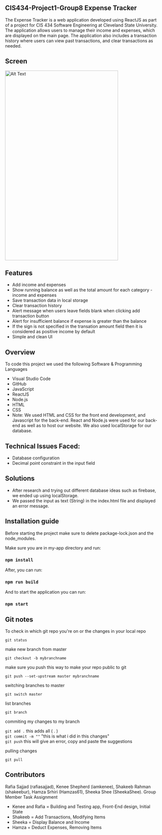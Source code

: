 ## CIS434-Project1-Group8 Expense Tracker

The Expense Tracker is a web application developed using ReactJS as part of a project for CIS 434 Software Engineering at Cleveland State University. The application allows users to manage their income and expenses, which are displayed on the main page. The application also includes a transaction history where users can view past transactions, and clear transactions as needed.

## Screen
<img src="https://i.imgur.com/wVjZ2xa.png" alt="Alt Text" width="370" height="620">

## Features
- Add income and expenses
- Show running balance as well as the total amount for each category - income and expenses
- Save transaction data in local storage
- Clear transaction history
- Alert message when users leave fields blank when clicking add transaction button
- Alert for insufficient balance if expense is greater than the balance
- If the sign is not specified in the transation amount field then it is considered as positive income by default
- Simple and clean UI

## Overview
To code this project we used the following Software & Programming Languages
- Visual Studio Code
- GitHub
- JavaScript
- ReactJS
- Node.js
- HTML
- CSS
- Note: We used HTML and CSS for the front end development, and Javascript for the back-end. React and Node.js were used for our back-end as well as to host our website. We also used localStorage for our database.

## Technical Issues Faced:
- Database configuration 
- Decimal point constraint in the input field
## Solutions
- After research and trying out different database ideas such as firebase, we ended up using localStorage.
- We passed the input as text (String) in the index.html file and displayed an error message.


## Installation guide
Before starting the project make sure to delete package-lock.json and the node_modules.

Make sure you are in my-app directory and run:

### `npm install`

After, you can run:

### `npm run build`

And to start the application you can run:

### `npm start`


## Git notes

To check in which git repo you're on or the changes in your local repo

`git status`

make new branch from master

`git checkout -b mybranchname`

make sure you push this way to make your repo public to git

`git push --set-upstream master mybranchname`

switching branches to master

`git switch master`

list branches

`git branch`

commiting my changes to my branch

`git add .`      this adds all ( . )\
`git commit -m ""`	"this is what i did in this changes"\
`git push` 	this will give an error, copy and paste the suggestions

pulling changes

`git pull`

## Contributors

Rafia Sajjad (rafiasajjad), Kenee Shepherd (iamkenee), Shakeeb Rahman (shakeebur), Hamza Srhiri (Hamzas61), Sheeka Shee (SheekaShee).
Group Member Task Assignment
- Kenee and Rafia = Building and Testing app, Front-End design, Initial State
- Shakeeb = Add Transactions, Modifying Items 
- Sheeka = Display Balance and Income 
- Hamza = Deduct Expenses, Removing Items
